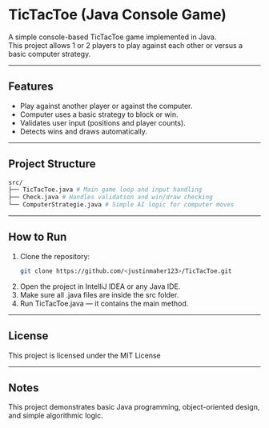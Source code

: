 # TicTacToe (Java Console Game)

A simple console-based TicTacToe game implemented in Java.  
This project allows 1 or 2 players to play against each other or versus a basic computer strategy.

---

## Features
- Play against another player or against the computer.
- Computer uses a basic strategy to block or win.
- Validates user input (positions and player counts).
- Detects wins and draws automatically.

---

## Project Structure
```bash
src/
├── TicTacToe.java # Main game loop and input handling
├── Check.java # Handles validation and win/draw checking
└── ComputerStrategie.java # Simple AI logic for computer moves
```

---

## How to Run
1. Clone the repository:
   ```bash
   git clone https://github.com/<justinmaher123>/TicTacToe.git
   ```
2. Open the project in IntelliJ IDEA or any Java IDE.
3. Make sure all .java files are inside the src folder.
4. Run TicTacToe.java — it contains the main method.

---

## License

This project is licensed under the MIT License

---

## Notes

This project demonstrates basic Java programming, object-oriented design, and simple algorithmic logic.
